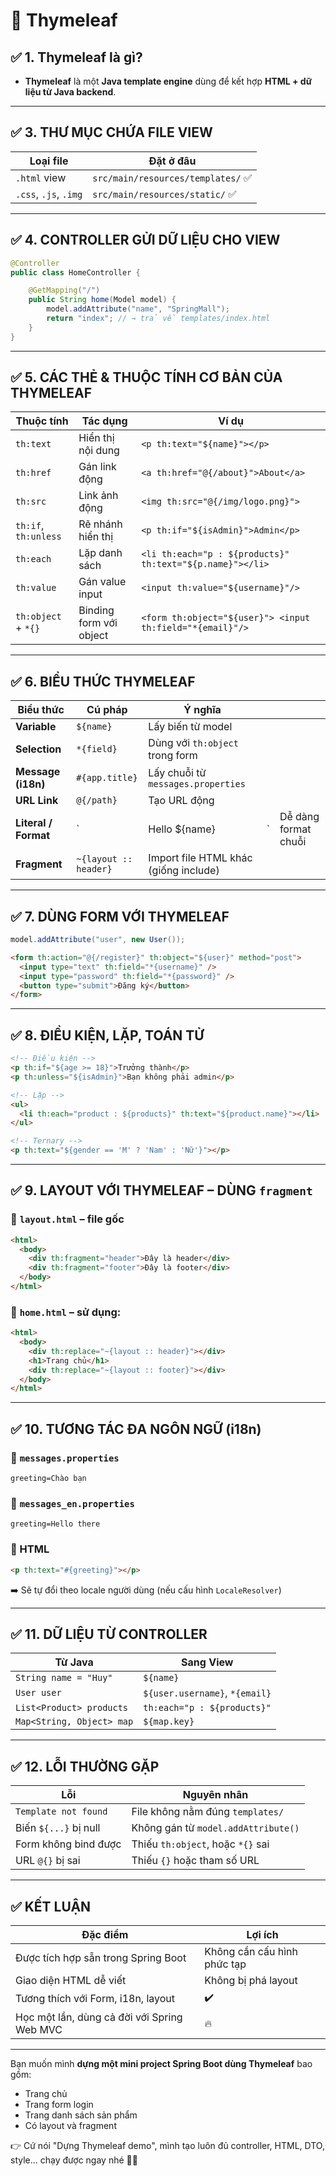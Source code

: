# 🌱 Thymeleaf

## ✅ 1. Thymeleaf là gì?

- **Thymeleaf** là một **Java template engine** dùng để kết hợp **HTML + dữ liệu từ Java backend**.

---

## ✅ 3. THƯ MỤC CHỨA FILE VIEW

| Loại file             | Đặt ở đâu                          |
| --------------------- | ---------------------------------- |
| `.html` view          | `src/main/resources/templates/` ✅ |
| `.css`, `.js`, `.img` | `src/main/resources/static/` ✅    |

---

## ✅ 4. CONTROLLER GỬI DỮ LIỆU CHO VIEW

```java
@Controller
public class HomeController {

    @GetMapping("/")
    public String home(Model model) {
        model.addAttribute("name", "SpringMall");
        return "index"; // → trả về templates/index.html
    }
}
```

---

## ✅ 5. CÁC THẺ & THUỘC TÍNH CƠ BẢN CỦA THYMELEAF

| Thuộc tính           | Tác dụng                | Ví dụ                                                     |
| -------------------- | ----------------------- | --------------------------------------------------------- |
| `th:text`            | Hiển thị nội dung       | `<p th:text="${name}"></p>`                               |
| `th:href`            | Gán link động           | `<a th:href="@{/about}">About</a>`                        |
| `th:src`             | Link ảnh động           | `<img th:src="@{/img/logo.png}">`                         |
| `th:if`, `th:unless` | Rẽ nhánh hiển thị       | `<p th:if="${isAdmin}">Admin</p>`                         |
| `th:each`            | Lặp danh sách           | `<li th:each="p : ${products}" th:text="${p.name}"></li>` |
| `th:value`           | Gán value input         | `<input th:value="${username}"/>`                         |
| `th:object` + `*{}`  | Binding form với object | `<form th:object="${user}"> <input th:field="*{email}"/>` |

---

## ✅ 6. BIỂU THỨC THYMELEAF

| Biểu thức            | Cú pháp               | Ý nghĩa                               |     |                      |
| -------------------- | --------------------- | ------------------------------------- | --- | -------------------- |
| **Variable**         | `${name}`             | Lấy biến từ model                     |     |                      |
| **Selection**        | `*{field}`            | Dùng với `th:object` trong form       |     |                      |
| **Message (i18n)**   | `#{app.title}`        | Lấy chuỗi từ `messages.properties`    |     |                      |
| **URL Link**         | `@{/path}`            | Tạo URL động                          |     |                      |
| **Literal / Format** | \`                    | Hello \${name}                        | \`  | Dễ dàng format chuỗi |
| **Fragment**         | `~{layout :: header}` | Import file HTML khác (giống include) |     |                      |

---

## ✅ 7. DÙNG FORM VỚI THYMELEAF

```java
model.addAttribute("user", new User());
```

```html
<form th:action="@{/register}" th:object="${user}" method="post">
  <input type="text" th:field="*{username}" />
  <input type="password" th:field="*{password}" />
  <button type="submit">Đăng ký</button>
</form>
```

---

## ✅ 8. ĐIỀU KIỆN, LẶP, TOÁN TỬ

```html
<!-- Điều kiện -->
<p th:if="${age >= 18}">Trưởng thành</p>
<p th:unless="${isAdmin}">Bạn không phải admin</p>

<!-- Lặp -->
<ul>
  <li th:each="product : ${products}" th:text="${product.name}"></li>
</ul>

<!-- Ternary -->
<p th:text="${gender == 'M' ? 'Nam' : 'Nữ'}"></p>
```

---

## ✅ 9. LAYOUT VỚI THYMELEAF – DÙNG `fragment`

### 📁 `layout.html` – file gốc

```html
<html>
  <body>
    <div th:fragment="header">Đây là header</div>
    <div th:fragment="footer">Đây là footer</div>
  </body>
</html>
```

### 📄 `home.html` – sử dụng:

```html
<html>
  <body>
    <div th:replace="~{layout :: header}"></div>
    <h1>Trang chủ</h1>
    <div th:replace="~{layout :: footer}"></div>
  </body>
</html>
```

---

## ✅ 10. TƯƠNG TÁC ĐA NGÔN NGỮ (i18n)

### 📁 `messages.properties`

```properties
greeting=Chào bạn
```

### 📁 `messages_en.properties`

```properties
greeting=Hello there
```

### 📄 HTML

```html
<p th:text="#{greeting}"></p>
```

➡️ Sẽ tự đổi theo locale người dùng (nếu cấu hình `LocaleResolver`)

---

## ✅ 11. DỮ LIỆU TỪ CONTROLLER

| Từ Java                   | Sang View                      |
| ------------------------- | ------------------------------ |
| `String name = "Huy"`     | `${name}`                      |
| `User user`               | `${user.username}`, `*{email}` |
| `List<Product> products`  | `th:each="p : ${products}"`    |
| `Map<String, Object> map` | `${map.key}`                   |

---

## ✅ 12. LỖI THƯỜNG GẶP

| Lỗi                   | Nguyên nhân                         |
| --------------------- | ----------------------------------- |
| `Template not found`  | File không nằm đúng `templates/`    |
| Biến `${...}` bị null | Không gán từ `model.addAttribute()` |
| Form không bind được  | Thiếu `th:object`, hoặc `*{}` sai   |
| URL `@{}` bị sai      | Thiếu `{}` hoặc tham số URL         |

---

## ✅ KẾT LUẬN

| Đặc điểm                                    | Lợi ích                     |
| ------------------------------------------- | --------------------------- |
| Được tích hợp sẵn trong Spring Boot         | Không cần cấu hình phức tạp |
| Giao diện HTML dễ viết                      | Không bị phá layout         |
| Tương thích với Form, i18n, layout          | ✔️                          |
| Học một lần, dùng cả đời với Spring Web MVC | 🔥                          |

---

Bạn muốn mình **dựng một mini project Spring Boot dùng Thymeleaf** bao gồm:

- Trang chủ
- Trang form login
- Trang danh sách sản phẩm
- Có layout và fragment

👉 Cứ nói "Dựng Thymeleaf demo", mình tạo luôn đủ controller, HTML, DTO, style... chạy được ngay nhé 🔧🤖
